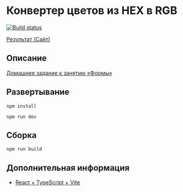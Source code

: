 # Конвертер цветов из HEX в RGB

[![Build status](https://ci.appveyor.com/api/projects/status/kwape8y19j77k0ig?svg=true)](https://ci.appveyor.com/project/neondoll/ra16-homeworks-forms-hex2rgb)

[Результат (Сайт)](https://neondoll.github.io/ra16-homeworks-forms-hex2rgb)

## Описание

[Домашнее задание к занятию «Формы»](https://github.com/netology-code/ra16-homeworks/tree/ra-51/forms/hex2rgb)

## Развертывание

```npm install```

```npm run dev```

## Сборка

```npm run build```

## Дополнительная информация

- [React + TypeScript + Vite](React+TypeScript+Vite.md)